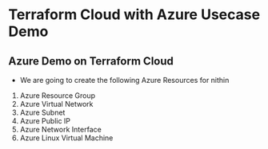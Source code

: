 # Terraform Cloud with Azure Usecase Demo

## Azure Demo on Terraform Cloud
- We are going to create the following Azure Resources for nithin
1. Azure Resource Group
2. Azure Virtual Network
3. Azure Subnet
4. Azure Public IP
5. Azure Network Interface
6. Azure Linux Virtual Machine
